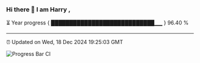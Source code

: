 ### Hi there 👋 I am Harry , 

⏳ Year progress { ████████████████████████████▁▁ } 96.40 %

---

⏰ Updated on Wed, 18 Dec 2024 19:25:03 GMT

![Progress Bar CI](https://github.com/duykhang68/duykhang68/workflows/Progress%20Bar%20CI/badge.svg)
